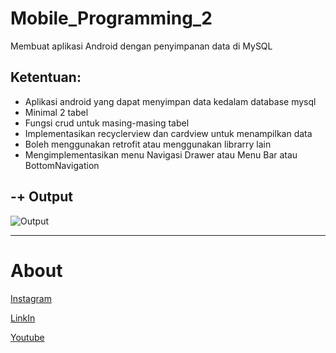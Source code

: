 # Mobile_Programming_2
Membuat aplikasi Android dengan penyimpanan data di MySQL

<h2> Ketentuan: </h2>

<ul>

<li>Aplikasi android yang dapat menyimpan data kedalam database mysql</li>

<li>Minimal 2 tabel</li>

<li>Fungsi crud untuk masing-masing tabel</li>

<li>Implementasikan recyclerview dan cardview untuk menampilkan data</li>

<li>Boleh menggunakan retrofit atau menggunakan librarry lain</li>

<li>Mengimplementasikan menu Navigasi Drawer atau Menu Bar atau BottomNavigation</li>

</ul>

<h2> -+ Output </h2>

![Output](https://user-images.githubusercontent.com/61817589/153736886-17955836-430f-496b-93fa-d4e939ab6875.png)

<hr>

<h1>About</h1>

[Instagram](https://www.instagram.com/hels.ae/)

[LinkIn](https://www.linkedin.com/in/helmisalsabila9/)

[Youtube](https://www.youtube.com/channel/UCV3nFQJw1bf03Ds9Pf5JcxA)
